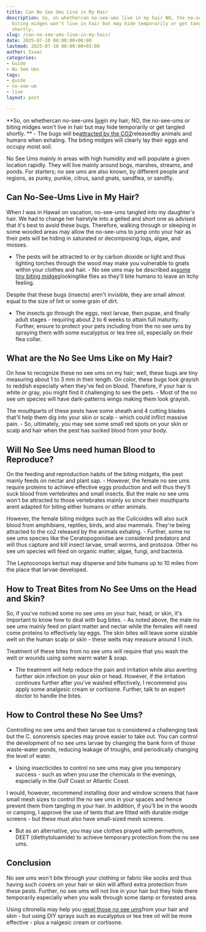 ```yaml
---
title: Can No See Ums Live in My Hair
description: So, on whethercan no-see-ums live in my hair NO, the no-see-ums or 
  biting midges won't live in hair but may hide temporarily or get tangled 
  shortly.
slug: /can-no-see-ums-live-in-my-hair/
date: 2025-07-10 00:00:00+00:00
lastmod: 2025-07-10 00:00:00+03:00
author: Isaac
categories:
- Guide
- No See Ums
tags:
- guide
- no-see-um
- live
layout: post

---
```

**So, on whethercan no-see-ums [live](https://pestpolicy.com/how-long-do-fleas-live-on-humans/)in my hair; NO, the no-see-ums or biting midges won't live in hair but may hide temporarily or get tangled shortly. ** - The bugs will be[attracted by the CO2](https://extension.entm.purdue.edu/publichealth/insects/bitingmidge.html)releasedby animals and humans when exhaling. The biting midges will clearly lay their eggs and occupy moist soil.

No See Ums mainly in areas with high humidity and will populate a given location rapidly. They will live mainly around bogs, marshes, streams, and ponds. For starters; no see ums are also known, by different people and regions, as punky, punkie, citrus, sand gnats, sandflea, or sandfly.

##  Can No-See-Ums Live in My Hair?

When I was in Hawaii on vacation, no-see-ums tangled into my daughter's hair. We had to change her hairstyle into a gelled and short one as advised that it's best to avoid these bugs. Therefore, walking through or sleeping in some wooded areas may allow the no-see-ums to jump onto your hair as their pets will be hiding in saturated or decomposing logs, algae, and mosses.

- The pests will be attracted to or by carbon dioxide or light and thus lighting torches through the wood may make you vulnerable to gnats within your clothes and hair. - No see ums may be described as[some tiny biting midges](https://pestpolicy.com/can-no-see-ums-live-in-my-hair/)lookinglike flies as they'll bite humans to leave an itchy feeling.

Despite that these bugs (insects) aren't invisible, they are small almost equal to the size of lint or some grain of dirt.

- The insects go through the eggs, next larvae, then pupae, and finally adult stages - requiring about 2 to 6 weeks to attain full maturity. Further, ensure to protect your pets including from the no see ums by spraying them with some eucalyptus or tea tree oil, especially on their flea collar.

##  What are the No See Ums Like on My Hair?

On how to recognize these no see ums on my hair; well, these bugs are tiny measuring about 1 to 3 mm in their length. On color, these bugs look grayish to reddish especially when they've fed on blood. Therefore, if your hair is white or gray, you might find it challenging to see the pets. - Most of the no see um species will have dark-patterns wings making them look grayish.

The mouthparts of these pests have some sheath and 4 cutting blades that'll help them dig into your skin or scalp - which could inflict massive pain. - So, ultimately, you may see some small red spots on your skin or scalp and hair when the pest has sucked blood from your body.

##  Will No See Ums need human Blood to Reproduce?

On the feeding and reproduction habits of the biting midgets, the pest mainly feeds on nectar and plant sap. - However, the female no see ums require proteins to achieve effective eggs production and will thus they'll suck blood from vertebrates and small insects. But the male no see ums won't be attracted to those vertebrates mainly so since their mouthparts arent adapted for biting either humans or other animals.

However, the female biting midges such as the Culicoides will also suck blood from amphibians, reptiles, birds, and also mammals. They're being attracted to the co2 released by the animals exhaling. - Further, some no see ums species like the Ceratopogonidae are considered predators and will thus capture and kill insect larvae, small worms, and protozoa. Other no see um species will feed on organic matter, algae, fungi, and bacteria.

The Leptoconops kertszi may disperse and bite humans up to 10 miles from the place that larvae developed.

##  How to Treat Bites from No See Ums on the Head and Skin?

So, if you've noticed some no see ums on your hair, head, or skin, it's important to know how to deal with bug bites. - As noted above, the male no see ums mainly feed on plant matter and nectar while the females will need come proteins to effectively lay eggs. The skin bites will leave some sizable welt on the human scalp or skin - these welts may measure around 1 inch.

Treatment of these bites from no see ums will require that you wash the welt or wounds using some warm water & soap.

- The treatment will help reduce the pain and irritation while also averting further skin infection on your skin or head. However, if the irritation continues further after you've washed effectively, I recommend you apply some analgesic cream or cortisone. Further, talk to an expert doctor to handle the bites.

##  How to Control these No See Ums?

Controlling no see ums and their larvae too is considered a challenging task but the C. sonorensis species may prove easier to take out. You can control the development of no see ums larvae by changing the bank form of those waste-water ponds, reducing leakage of troughs, and periodically changing the level of water.

- Using insecticides to control no see ums may give you temporary success - such as when you use the chemicals in the evenings, especially in the Gulf Coast or Atlantic Coast.

I would, however, recommend installing door and window screens that have small mesh sizes to control the no see ums in your spaces and hence prevent them from tangling in your hair. In addition, if you'll be in the woods or camping, I approve the use of tents that are fitted with durable midge screens - but these must also have small-sized mesh screens.

- But as an alternative, you may use clothes prayed with permethrin, DEET (diethytoluamide) to achieve temporary protection from the no see ums.

##  Conclusion

No see ums won't bite through your clothing or fabric like socks and thus having such covers on your hair or skin will afford extra protection from these pests. Further, no see ums will not live in your hair but they hide there temporarily especially when you walk through some damp or forested area.

Using citronella may help you [repel those no see ums](https://pestpolicy.com/best-no-see-ums-repellent/)from your hair and skin - but using DIY sprays such as eucalyptus or tea tree oil will be more effective - plus a nalgesic cream or cortisone.
